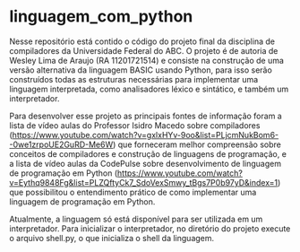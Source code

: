 # linguagem_com_python

Nesse repositório está contido o código do projeto final da disciplina de compiladores da Universidade Federal do ABC. O projeto é de autoria de Wesley Lima de Araujo (RA 11201721514) e consiste na construção de uma versão alternativa da linguagem BASIC usando Python, para isso serão construídos todas as estruturas necessárias para implementar uma linguagem interpretada, como analisadores léxico e sintático, e também um interpretador.

Para desenvolver esse projeto as principais fontes de informação foram a lista de vídeo aulas do Professor Isidro Macedo sobre compiladores (https://www.youtube.com/watch?v=gxlxHYv-9oo&list=PLjcmNukBom6--0we1zrpoUE2GuRD-Me6W) que forneceram melhor compreensão sobre conceitos de compiladores e construção de linguagens de programação, e a lista de vídeo aulas da CodePulse sobre desenvolvimento de linguagem de programação em Python (https://www.youtube.com/watch?v=Eythq9848Fg&list=PLZQftyCk7_SdoVexSmwy_tBgs7P0b97yD&index=1) que possibilitou o entendimento prático de como implementar uma linguagem de programação em Python.

Atualmente, a linguagem só está disponível para ser utilizada em um interpretador. Para inicializar o interpretador, no diretório do projeto execute o arquivo shell.py, o que inicializa o shell da linguagem.
